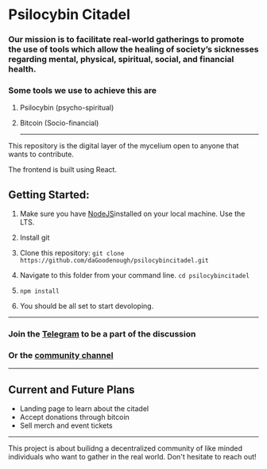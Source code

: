 # Psilocybin Citadel

### Our mission is to facilitate real-world gatherings to promote the use of tools which allow the healing of society’s sicknesses regarding mental, physical, spiritual, social, and financial health.

### Some tools we use to achieve this are

1. Psilocybin (psycho-spiritual)

2. Bitcoin (Socio-financial)

   ***

This repository is the digital layer of the mycelium open to anyone that wants to contribute.

The frontend is built using React.

## Getting Started:

1. Make sure you have [NodeJS](https://nodejs.org)installed on your local machine. Use the LTS.

2. Install git

3. Clone this repository:
   `git clone https://github.com/daGoodenough/psilocybincitadel.git`

4. Navigate to this folder from your command line.
   `cd psilocybincitadel`

5. `npm install`

6. You should be all set to start devoloping.

---

### Join the [Telegram](https://t.me/+jWeDBF9nM0AzMDgx) to be a part of the discussion

### Or the [community channel](https://t.me/psilocybincitadel)

---

## Current and Future Plans

- Landing page to learn about the citadel
- Accept donations through bitcoin
- Sell merch and event tickets

---

This project is about builidng a decentralized community of like minded individuals who want to gather in the real world.
Don't hesitate to reach out!

